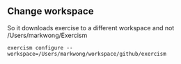 
## Change workspace
So it downloads exercise to a different workspace and not /Users/markwong/Exercism
```
exercism configure --workspace=/Users/markwong/workspace/github/exercism
```